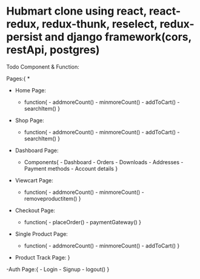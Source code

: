 # Hubmart clone using react, react-redux, redux-thunk, reselect, redux-persist and django framework(cors, restApi, postgres)

Todo Component & Function:

Pages:{ \*

- Home Page:
  - function{ - addmoreCount() - minmoreCount() - addToCart() - searchItem()
    }
- Shop Page:

  - function{ - addmoreCount() - minmoreCount() - addToCart() - searchItem()
    }

- Dashboard Page:

  - Components{ - Dashboard - Orders - Downloads - Addresses - Payment methods - Account details
    }

- Viewcart Page:

  - function{ - addmoreCount() - minmoreCount() - removeproductitem()
    }

- Checkout Page:

  - function{ - placeOrder() - paymentGateway()
    }

- Single Product Page:

  - function{ - addmoreCount() - minmoreCount() - addToCart()
    }

- Product Track Page:
  }

-Auth Page:{ - Login - Signup - logout()
}
